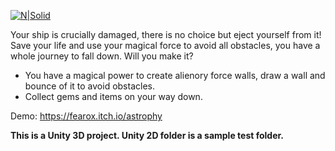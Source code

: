 [![N|Solid](https://i.imgur.com/35itDRw.png)]()

Your ship is crucially damaged, there is no choice but eject yourself from it! Save your life and use your magical force to avoid all obstacles, you have a whole journey to fall down. Will you make it? 

  - You have a magical power to create alienory force walls, draw a wall and bounce of it to avoid obstacles.
  - Collect gems and items on your way down.
  
  Demo: https://fearox.itch.io/astrophy
  
  **This is a Unity 3D project. Unity 2D folder is a sample test folder.**
